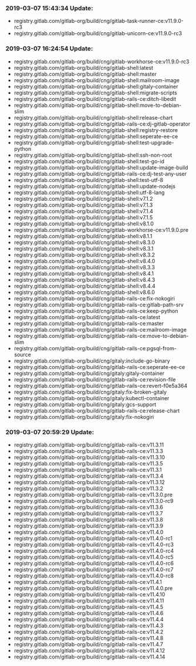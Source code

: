 ### 2019-03-07 15:43:34 Update:

- registry.gitlab.com/gitlab-org/build/cng/gitlab-task-runner-ce:v11.9.0-rc3
- registry.gitlab.com/gitlab-org/build/cng/gitlab-unicorn-ce:v11.9.0-rc3
### 2019-03-07 16:24:54 Update:

- registry.gitlab.com/gitlab-org/build/cng/gitlab-workhorse-ce:v11.9.0-rc3
- registry.gitlab.com/gitlab-org/build/cng/gitlab-shell:latest
- registry.gitlab.com/gitlab-org/build/cng/gitlab-shell:master
- registry.gitlab.com/gitlab-org/build/cng/gitlab-shell:mailroom-image
- registry.gitlab.com/gitlab-org/build/cng/gitlab-shell:gitaly-container
- registry.gitlab.com/gitlab-org/build/cng/gitlab-shell:migrate-scripts
- registry.gitlab.com/gitlab-org/build/cng/gitlab-rails-ce:ditch-libedit
- registry.gitlab.com/gitlab-org/build/cng/gitlab-shell:move-to-debian-slim
- registry.gitlab.com/gitlab-org/build/cng/gitlab-shell:release-chart
- registry.gitlab.com/gitlab-org/build/cng/gitlab-rails-ce:dj-gitlab-operator
- registry.gitlab.com/gitlab-org/build/cng/gitlab-shell:registry-restore
- registry.gitlab.com/gitlab-org/build/cng/gitlab-shell:seperate-ee-ce
- registry.gitlab.com/gitlab-org/build/cng/gitlab-shell:test-upgrade-python
- registry.gitlab.com/gitlab-org/build/cng/gitlab-shell:ssh-non-root
- registry.gitlab.com/gitlab-org/build/cng/gitlab-shell:test-go-id
- registry.gitlab.com/gitlab-org/build/cng/gitlab-shell:update-image-build
- registry.gitlab.com/gitlab-org/build/cng/gitlab-rails-ce:dj-test-any-user
- registry.gitlab.com/gitlab-org/build/cng/gitlab-shell:test-utf-8
- registry.gitlab.com/gitlab-org/build/cng/gitlab-shell:update-nodejs
- registry.gitlab.com/gitlab-org/build/cng/gitlab-shell:utf-8-lang
- registry.gitlab.com/gitlab-org/build/cng/gitlab-shell:v7.1.2
- registry.gitlab.com/gitlab-org/build/cng/gitlab-shell:v7.1.3
- registry.gitlab.com/gitlab-org/build/cng/gitlab-shell:v7.1.4
- registry.gitlab.com/gitlab-org/build/cng/gitlab-shell:v7.1.5
- registry.gitlab.com/gitlab-org/build/cng/gitlab-shell:v8.1.0
- registry.gitlab.com/gitlab-org/build/cng/gitlab-workhorse-ce:v11.9.0.pre
- registry.gitlab.com/gitlab-org/build/cng/gitlab-shell:v8.1.1
- registry.gitlab.com/gitlab-org/build/cng/gitlab-shell:v8.3.0
- registry.gitlab.com/gitlab-org/build/cng/gitlab-shell:v8.3.1
- registry.gitlab.com/gitlab-org/build/cng/gitlab-shell:v8.3.2
- registry.gitlab.com/gitlab-org/build/cng/gitlab-shell:v8.4.0
- registry.gitlab.com/gitlab-org/build/cng/gitlab-shell:v8.3.3
- registry.gitlab.com/gitlab-org/build/cng/gitlab-shell:v8.4.1
- registry.gitlab.com/gitlab-org/build/cng/gitlab-shell:v8.4.3
- registry.gitlab.com/gitlab-org/build/cng/gitlab-shell:v8.4.4
- registry.gitlab.com/gitlab-org/build/cng/gitlab-shell:v8.6.0
- registry.gitlab.com/gitlab-org/build/cng/gitlab-rails-ce:fix-nokogiri
- registry.gitlab.com/gitlab-org/build/cng/gitlab-rails-ce:gitlab-path-srv
- registry.gitlab.com/gitlab-org/build/cng/gitlab-rails-ce:keep-python
- registry.gitlab.com/gitlab-org/build/cng/gitlab-rails-ce:latest
- registry.gitlab.com/gitlab-org/build/cng/gitlab-rails-ce:master
- registry.gitlab.com/gitlab-org/build/cng/gitlab-rails-ce:mailroom-image
- registry.gitlab.com/gitlab-org/build/cng/gitlab-rails-ce:move-to-debian-slim
- registry.gitlab.com/gitlab-org/build/cng/gitlab-rails-ce:pgsql-from-source
- registry.gitlab.com/gitlab-org/build/cng/gitaly:include-go-binary
- registry.gitlab.com/gitlab-org/build/cng/gitlab-rails-ce:seperate-ee-ce
- registry.gitlab.com/gitlab-org/build/cng/gitaly:gitaly-container
- registry.gitlab.com/gitlab-org/build/cng/gitlab-rails-ce:revision-file
- registry.gitlab.com/gitlab-org/build/cng/gitlab-rails-ce:revert-f0e5a364
- registry.gitlab.com/gitlab-org/build/cng/gitaly:fix-broken-gitaly
- registry.gitlab.com/gitlab-org/build/cng/gitaly:kubectl-container
- registry.gitlab.com/gitlab-org/build/cng/gitaly:gcs-support
- registry.gitlab.com/gitlab-org/build/cng/gitlab-rails-ce:release-chart
- registry.gitlab.com/gitlab-org/build/cng/gitaly:fix-nokogiri
### 2019-03-07 20:59:29 Update:

- registry.gitlab.com/gitlab-org/build/cng/gitlab-rails-ce:v11.3.11
- registry.gitlab.com/gitlab-org/build/cng/gitlab-rails-ce:v11.3.3
- registry.gitlab.com/gitlab-org/build/cng/gitlab-rails-ce:v11.3.10
- registry.gitlab.com/gitlab-org/build/cng/gitlab-rails-ce:v11.3.5
- registry.gitlab.com/gitlab-org/build/cng/gitlab-rails-ce:v11.3.1
- registry.gitlab.com/gitlab-org/build/cng/gitlab-rails-ce:v11.3.4
- registry.gitlab.com/gitlab-org/build/cng/gitlab-rails-ce:v11.3.12
- registry.gitlab.com/gitlab-org/build/cng/gitlab-rails-ce:v11.3.2
- registry.gitlab.com/gitlab-org/build/cng/gitlab-rails-ce:v11.3.0.pre
- registry.gitlab.com/gitlab-org/build/cng/gitlab-rails-ce:v11.3.0-rc9
- registry.gitlab.com/gitlab-org/build/cng/gitlab-rails-ce:v11.3.6
- registry.gitlab.com/gitlab-org/build/cng/gitlab-rails-ce:v11.3.7
- registry.gitlab.com/gitlab-org/build/cng/gitlab-rails-ce:v11.3.8
- registry.gitlab.com/gitlab-org/build/cng/gitlab-rails-ce:v11.3.9
- registry.gitlab.com/gitlab-org/build/cng/gitlab-rails-ce:v11.4.0
- registry.gitlab.com/gitlab-org/build/cng/gitlab-rails-ce:v11.4.0-rc1
- registry.gitlab.com/gitlab-org/build/cng/gitlab-rails-ce:v11.4.0-rc3
- registry.gitlab.com/gitlab-org/build/cng/gitlab-rails-ce:v11.4.0-rc4
- registry.gitlab.com/gitlab-org/build/cng/gitlab-rails-ce:v11.4.0-rc5
- registry.gitlab.com/gitlab-org/build/cng/gitlab-rails-ce:v11.4.0-rc6
- registry.gitlab.com/gitlab-org/build/cng/gitlab-rails-ce:v11.4.0-rc7
- registry.gitlab.com/gitlab-org/build/cng/gitlab-rails-ce:v11.4.0-rc8
- registry.gitlab.com/gitlab-org/build/cng/gitlab-rails-ce:v11.4.1
- registry.gitlab.com/gitlab-org/build/cng/gitlab-rails-ce:v11.4.0.pre
- registry.gitlab.com/gitlab-org/build/cng/gitlab-rails-ce:v11.4.10
- registry.gitlab.com/gitlab-org/build/cng/gitlab-rails-ce:v11.4.11
- registry.gitlab.com/gitlab-org/build/cng/gitlab-rails-ce:v11.4.5
- registry.gitlab.com/gitlab-org/build/cng/gitlab-rails-ce:v11.4.6
- registry.gitlab.com/gitlab-org/build/cng/gitlab-rails-ce:v11.4.4
- registry.gitlab.com/gitlab-org/build/cng/gitlab-rails-ce:v11.4.3
- registry.gitlab.com/gitlab-org/build/cng/gitlab-rails-ce:v11.4.2
- registry.gitlab.com/gitlab-org/build/cng/gitlab-rails-ce:v11.4.8
- registry.gitlab.com/gitlab-org/build/cng/gitlab-rails-ce:v11.4.7
- registry.gitlab.com/gitlab-org/build/cng/gitlab-rails-ce:v11.4.12
- registry.gitlab.com/gitlab-org/build/cng/gitlab-rails-ce:v11.4.14
